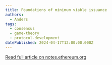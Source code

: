 ```yaml
---
title: Foundations of minimum viable issuance
authors:
  - Anders
tags:
  - consensus
  - game-theory
  - protocol-development
datePublished: 2024-04-17T12:00:00.000Z
---
```


[Read full article on notes.ethereum.org](https://notes.ethereum.org/@anderselowsson/Foundations-of-MVI)
